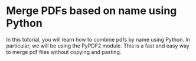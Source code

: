 # Merge PDFs based on name using Python

In this tutorial, you will learn how to combine pdfs by name using Python. In particular, we will be using the PyPDF2 module. This is a fast and easy way to merge pdf files without copying and pasting.
